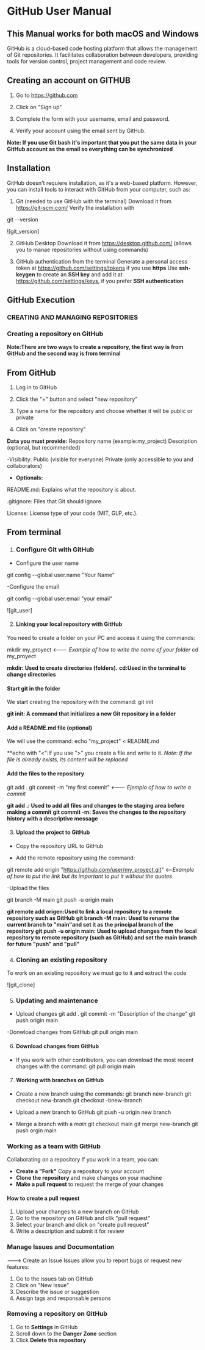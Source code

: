 # GitHub User Manual 
## This Manual works for both macOS and Windows 

GitHub is a cloud-based code hosting platform that allows the management of Git repositories. It facilitates collaboration between developers, providing tools for version control, project management and code review.

## Creating an account on **GITHUB**

1. Go to https://github.com

2. Click on "Sign up"

3. Complete the form with your username, email and password.

4. Verify your account using the email sent by GitHub.

**Note: If you use Git bash it's important that you put the same data in your GitHub account as the email so everything can be synchronized**

## Installation

GitHub doesn't requiere installation, as it's a web-based platform. However, you can install tools to interact with GitHub from your computer, such as:

1. Git (needed to use GitHub with the terminal)
Download it from https://git-scm.com/
Verify the installation with

git --version 

![git_version]

2. GitHub Desktop
Download it from https://desktop.github.com/
(allows you to manae repositories without using commands)

3. GitHub authentication from the terminal 
Generate a personal access token at https://github.com/settings/tokens if you use **https**
Use **ssh-keygen** to create an **SSH key** and add it at https://github.com/settings/keys, if you prefer **SSH authentication** 

## GitHub Execution 

### CREATING AND MANAGING REPOSITORIES 

### Creating a repository on GitHub

**Note:There are two ways to create a repository, the first way is from GitHub and the second way is from terminal**

## From GitHub 

1. Log in to GitHub

2. Click the "+" button and select "new repository"

3. Type a name for the repository and choose whether it will be public or private

4. Click on "create repository"

**Data you must provide:**
Repository name (example:my_project)
Description (optional, but recommended)

-Visibility:
Public (visible for everyone)
Private (only accessible to you and collaborators)

- **Optionals:**

README.md: Explains what the repository is about.

.gitignore: Files that Git should ignore.

License: License type of your code (MIT, GLP, etc.).

## From terminal 

1. ### Configure Git with GitHub 
- Configure the user name 

git config --global user.name "Your Name"

-Configure the email 

git config --global user.email "your email"

![git_user]

2. #### Linking your local repository with GitHub 

You need to create a folder on your PC and access it using the commands:

mkdir my_proyect   <--- *Example of how to write the name of your folder*
cd my_proyect

**mkdir: Used to create directories (folders).**
**cd:Used in the terminal to change directories**

#### Start git in the folder
We start creating the repository with the command:
git init 

**git init: A command that initializes a new Git repository in a folder**

#### Add a README.md file (optional)
We will use the command:
echo "my_project" < README.md 

**echo with "<":If you use ">" you create a file and write to it.
*Note: If the file is already exists, its content will be replaced*

#### Add the files to the repository 
git add .
git commit -m "my first commit"  <--- *Ejemplo of how to write a commit*

**git add .: Used to add all files and changes to the staging area before making a commit**
**git commit -m: Saves the changes to the repository history with a descriptive message**

3. #### Upload the project to GitHub

- Copy the repository URL to GitHub 

- Add the remote repository using the command:

git remote add origin "https://github.com/user/my_proyect.git"  <--*Example of how to put the link but its important to put it without the quotes*

-Upload the files

git branch -M main 
git push -u origin main 

**git remote add origen:Used to link a local repository to a remote repository such as GitHub**
**git branch -M main: Used to rename the current branch to "main"and set it as the principal branch of the repository**
**git push -u origin main: Used to upload changes from the local repository to remote repository (such as GitHub) and set the main branch for future "push" and "pull"**

4. ### Cloning an existing repository 

To work on an existing repository we must go to it and extract the code 

![git_clone]

5. ### Updating and maintenance 
- Upload changes 
git add .
git commit -m "Description of the change"
git push origin main 

-Donwload changes from GitHub
git pull origin main 

6. #### Download changes from GitHub 

- If you work with other contributors, you can download the most recent changes with the command:
git pull origin main 

7. #### Working with branches on GitHub 

- Create a new branch using the commands:
git branch new-branch 
git checkout new-branch 
git checkout -bnew-branch 

- Upload a new branch to GitHub 
git push -u origin new branch 

- Merge a branch with a *main*
git checkout main
git merge new-branch 
git push orgin main 

### Working as a team with GitHub

Collaborating on a repository 
If you work in a team, you can:
- **Create a "Fork"** Copy a repository to your account 
- **Clone the repository** and make changes on your machine 
- **Make a pull request** to request the merge of your changes 

#### How to create a pull request
1. Upload your changes to a new branch on GitHub
2. Go to the repository on GitHub and clik "pull request"
3. Select your branch and click on "create pull request"
4. Write a description and submit it for review

### Manage Issues and Documentation 
---> Create an Issue 
Issues allow you to report bugs or request new features:
1. Go to the issues tab on GitHub 
2. Click on "New Issue"
3. Describe the issue or suggestion 
4. Assign tags and responsable persons 

### Removing a repository on GitHub 

1. Go to **Settings** in GitHub 
2. Scroll down to the **Danger Zone** section 
3. Click **Delete this repository**